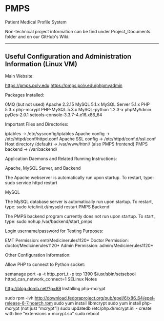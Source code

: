 PMPS
====

Patient Medical Profile System

Non-technical project information can be find under Project_Documents folder and on our GitHub's Wiki.

--------------------------------------------------------------
Useful Configuration and Administration Information (Linux VM)
--------------------------------------------------------------

Main Website:

https://pmps.poly.edu
https://pmps.poly.edu/phpmyadmin

Packages Installed:

0MQ (but not used)
Apache 2.2.15
MySQL 5.1.x
MySQL Server 5.1.x
PHP 5.3.x
php-mcrypt
PHP-MySQL 5.3.x
MySQL-python 1.2.3-x
phpMyAdmin
pyDes-2.0.1
setools-console-3.3.7-4.e16.x86_64

Important Files and Directories:

iptables → /etc/sysconfig/iptables
Apache config → /etc/httpd/conf/httpd.conf
Apache SSL config → /etc/httpd/conf.d/ssl.conf
Host directory (default) → /var/www/html/ (also PMPS frontend)
PMPS backend → /var/backend/

Application Daemons and Related Running Instructions:

Apache, MySQL Server, and Backend

The Apache webserver is automatically run upon startup. To restart, type:
sudo service httpd restart

MySQL

The MySQL database server is automatically run upon startup. To restart, type:
sudo /etc/init.d/mysqld restart
PMPS Backend

The PMPS backend program currently does not run upon startup. To start, type:
sudo nohup /var/backend/start_pmps


Login username/password for Testing Purposes:

EMT Permission: emt/Medicinerules1120*
Doctor Permission: doctor/Medicinerules1120*
Admin Permission: admin/Medicinerules1120*


Other Configuration Information:

Allow PHP to connect to Python socket:

semanage port -a -t http_port_t -p tcp 1390
$/usr/sbin/setsebool httpd_can_network_connect=1
SELinux Notes

http://blog.domb.net/?p=89
Installing php-mcrypt

sudo rpm -ivh http://download.fedoraproject.org/pub/epel/6/x86_64/epel-release-6-7.noarch.rpm
sudo yum install libmcrypt
sudo yum install php-mcrypt (not just “mcrypt”!)
sudo updatedb
/etc/php.d/mcrypt.ini - create with line “extensions = mcrypt.so”
sudo reboot
